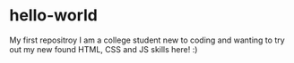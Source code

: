 # hello-world
My first repositroy
I am a college student new to coding and wanting to try out my new found HTML, CSS and JS skills here! :)
